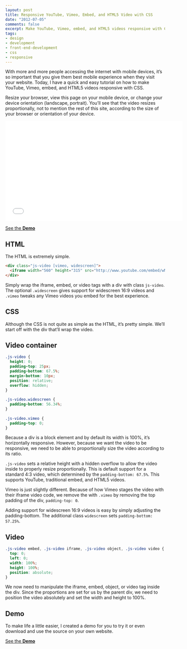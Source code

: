 ```yaml
---
layout: post
title: Responsive YouTube, Vimeo, Embed, and HTML5 Video with CSS
date: "2012-07-05"
comments: false
excerpt: Make YouTube, Vimeo, embed, and HTML5 videos responsive with CSS.
tags:
- design
- development
- front-end-development
- css
- responsive
---
```


With more and more people accessing the internet with mobile devices, it’s so important that you give them best mobile experience when they visit your website. Today, I have a quick and easy tutorial on how to make YouTube, Vimeo, embed, and HTML5 videos responsive with CSS.

Resize your browser, view this page on your mobile device, or change your device orientation (landscape, portrait). You’ll see that the video resizes proportionally, not to mention the rest of this site, according to the size of your browser or orientation of your device.

<div class="video widescreen"><iframe src="//www.youtube.com/embed/wN3gueLT0D8?showinfo=0" frameborder="0" width="560" height="315"></iframe></div>

<p><a href="{{ site.labs_url }}/responsive-video-embed/" class="button button--labs" target="_blank">See the <b>Demo</b></a></p>

## HTML

The HTML is extremely simple.

```html
<div class="js-video [vimeo, widescreen]">
  <iframe width="560" height="315" src="http://www.youtube.com/embed/wN3gueLT0D8?showinfo=0" frameborder="0" allowfullscreen></iframe>
</div>
```

Simply wrap the iframe, embed, or video tags with a div with class `js-video`. The optional `.widescreen` gives support for widescreen 16:9 videos and `.vimeo` tweaks any Vimeo videos you embed for the best experience.

## CSS

Although the CSS is not quite as simple as the HTML, it’s pretty simple. We’ll start off with the div that’ll wrap the video.

## Video container

```css
.js-video {
  height: 0;
  padding-top: 25px;
  padding-bottom: 67.5%;
  margin-bottom: 10px;
  position: relative;
  overflow: hidden;
}
 
.js-video.widescreen {
  padding-bottom: 56.34%;
}
 
.js-video.vimeo {
  padding-top: 0;
}
```

Because a div is a block element and by default its width is 100%, it’s horizontally responsive. However, because we want the video to be responsive, we need to be able to proportionally size the video according to its ratio.

`.js-video` sets a relative height with a hidden overflow to allow the video inside to properly resize proportionally. This is default support for a standard 4:3 video, which determined by the `padding-bottom: 67.5%`. This supports YouTube, traditional embed, and HTML5 videos.

Vimeo is just slightly different. Because of how Vimeo stages the video with their iframe video code, we remove the with `.vimeo` by removing the top padding of the div, `padding-top: 0`.

Adding support for widescreen 16:9 videos is easy by simply adjusting the padding-bottom. The additional class `widescreen` sets `padding-bottom: 57.25%`.

## Video

```css
.js-video embed, .js-video iframe, .js-video object, .js-video video {
  top: 0;
  left: 0;
  width: 100%;
  height: 100%;
  position: absolute;
}
```

We now need to manipulate the iframe, embed, object, or video tag inside the div. Since the proportions are set for us by the parent div, we need to position the video absolutely and set the width and height to 100%.

## Demo

To make life a little easier, I created a demo for you to try it or even download and use the source on your own website.

<p><a href="{{ site.labs_url }}/responsive-video-embed/" class="button button--labs" target="_blank">See the <b>Demo</b></a></p>